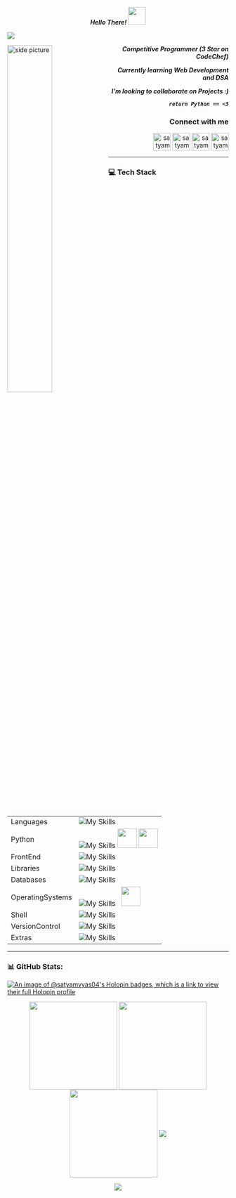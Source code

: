 <p align='center'><em><strong>Hello There! </strong></em><img src='https://user-images.githubusercontent.com/74038190/241763891-7bb1e704-6026-48f9-8435-2f4d40101348.gif' height='40'></p>

![](https://drive.google.com/uc?export=view&id=1O21oNCgGJW3MDMQFGbA1eag7vLBDOmJF)

<img width="45%" align="left" alt="side picture" src="https://user-images.githubusercontent.com/74038190/225813708-98b745f2-7d22-48cf-9150-083f1b00d6c9.gif" />

<p align='right'><em><strong>Competitive Programmer (3 Star on CodeChef)</strong></em></p>
<p align='right'><em><strong>Currently learning Web Development and DSA</strong></em></p>
<p align='right'><em><strong>I’m looking to collaborate on Projects :) </strong></em></p>
<p align='right'><em><strong><code>return Python == <3</code></strong></em></p>

<h3 align="right">Connect with me</h3>
<p align="right">
  <a href="https://linkedin.com/in/satyam-vyas" target="blank"><img align="center" src="https://cdn-icons-png.flaticon.com/512/174/174857.png"
 alt="satyam-vyas" height="40" width="40" /></a>
  <a href="https://www.codechef.com/users/satyam_vyas_04" target="blank"><img align="center" src="https://user-images.githubusercontent.com/112865144/208242156-4db8653b-0464-43ce-a54e-08f701b64b73.png" alt="satyam_vyas_04" height="40" width="40" /></a>
  <a href="https://www.hackerrank.com/satyam_vyas_04" target="blank"><img align="center" src="https://cdn4.iconfinder.com/data/icons/logos-and-brands/512/160_Hackerrank_logo_logos-512.png" alt="satyam_vyas_04" height="40" width="40" /></a>
  <a href="https://www.leetcode.com/user0872ue" target="blank"><img align="center" src="https://upload.wikimedia.org/wikipedia/commons/a/ab/LeetCode_logo_white_no_text.svg" alt="satyam_vyas_04" height="40" width="40" /></a>
</p>

---

### 💻 Tech Stack

|                  |                                                                                                                                                                                                                                                                                 |
| ---------------- | :------------------------------------------------------------------------------------------------------------------------------------------------------------------------------------------------------------------------------------------------------------------------------ |
| Languages        | ![My Skills](https://skillicons.dev/icons?i=c,cpp,py,java)                                                                                                                                                                                                                      |
| Python           | ![My Skills](https://skillicons.dev/icons?i=regex,anaconda) <img src="https://cdn.jsdelivr.net/gh/devicons/devicon/icons/numpy/numpy-original.svg" height="44px"/> <img src="https://cdn.jsdelivr.net/gh/devicons/devicon/icons/pandas/pandas-original-wordmark.svg" width=44/> |
| FrontEnd         | ![My Skills](https://skillicons.dev/icons?i=js,html,css)                                                                                                                                                                                                                        |
| Libraries        | ![My Skills](https://skillicons.dev/icons?i=react,tailwind,sass,materialui)                                                                                                                                                                                           |
| Databases        | ![My Skills](https://skillicons.dev/icons?i=mysql,sqlite)                                                                                                                                                                                                                       |
| OperatingSystems | ![My Skills](https://skillicons.dev/icons?i=linux) &nbsp; <img src="https://cdn.jsdelivr.net/gh/devicons/devicon/icons/windows8/windows8-original.svg" width=44 />                                                                                                              |
| Shell            | ![My Skills](https://skillicons.dev/icons?i=pwsh,bash)                                                                                                                                                                                                                          |
| VersionControl   | ![My Skills](https://skillicons.dev/icons?i=git,github)                                                                                                                                                                                                                         |
| Extras           | ![My Skills](https://skillicons.dev/icons?i=figma,md,latex,autocad,svg,blender,netlify)                                                                                                                                                                               |

---

### 📊 GitHub Stats:

[![An image of @satyamvyas04's Holopin badges, which is a link to view their full Holopin profile](https://holopin.me/satyamvyas04)](https://holopin.io/@satyamvyas04)

<p align='center'>
  <img align="center" src="https://github-readme-stats.vercel.app/api/top-langs/?username=SatyamVyas04&layout=pie&theme=dracula&hide_border=true" height='200'/>
  <img align="center" src="https://github-readme-stats.vercel.app/api?username=SatyamVyas04&show_icons=true&theme=dracula&rank_icon=github&hide_border=true" height='200'/>
  <img align='center' src='https://streak-stats.demolab.com?user=SatyamVyas04&theme=dracula&hide_border=true&date_format=M%20j%5B%2C%20Y%5D&card_width=500' height='200'>
  <img align="center" src="http://github-profile-summary-cards.vercel.app/api/cards/profile-details?username=SatyamVyas04&theme=dracula"/>
  
</p>

<p align='center'>
  <img src="https://komarev.com/ghpvc/?username=SatyamVyas04&style=for-the-badge&color=343434"/>
</p>
